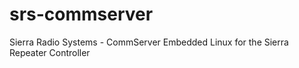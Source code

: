 # srs-commserver
Sierra Radio Systems - CommServer Embedded Linux for the Sierra Repeater Controller
